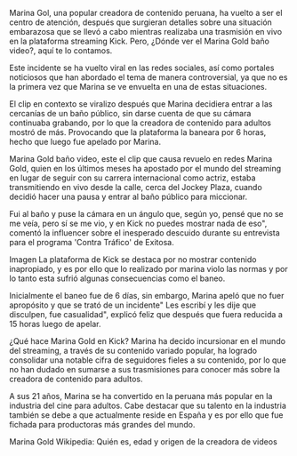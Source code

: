 Marina Gol, una popular creadora de contenido peruana, ha vuelto a ser el centro de atención, después que surgieran detalles sobre una situación embarazosa que se llevó a cabo mientras realizaba una trasmisión en vivo en la plataforma streaming Kick. Pero, ¿Dónde ver el Marina Gold baño video?, aquí te lo contamos.

Este incidente se ha vuelto viral en las redes sociales, así como portales noticiosos que han abordado el tema de manera controversial, ya que no es la primera vez que Marina se ve envuelta en una de estas situaciones.

El clip en contexto se viralizo después que Marina decidiera entrar a las cercanías de un baño público, sin darse cuenta de que su cámara continuaba grabando, por lo que la creadora de contenido para adultos mostró de más. Provocando que la plataforma la baneara por 6 horas, hecho que luego fue apelado por Marina.



Marina Gold baño video, este el clip que causa revuelo en redes
Marina Gold, quien en los últimos meses ha apostado por el mundo del streaming en lugar de seguir con su carrera internacional como actriz, estaba transmitiendo en vivo desde la calle, cerca del Jockey Plaza, cuando decidió hacer una pausa y entrar al baño público para miccionar.

Fui al baño y puse la cámara en un ángulo que, según yo, pensé que no se me veía, pero sí se me vio, y en Kick no puedes mostrar nada de eso", comentó la influencer sobre el inesperado descuido durante su entrevista para el programa 'Contra Tráfico' de Exitosa.

Imagen
La plataforma de Kick se destaca por no mostrar contenido inapropiado, y es por ello que lo realizado por marina violo las normas y por lo tanto esta sufrió algunas consecuencias como el baneo.

Inicialmente el baneo fue de 6 días, sin embargo, Marina apeló que no fuer apropósito y que se trató de un incidente" Les escribí y les dije que disculpen, fue casualidad", explicó feliz que después que fuera reducida a 15 horas luego de apelar.

¿Qué hace Marina Gold en Kick?
Marina ha decido incursionar en el mundo del streaming, a través de su contenido variado popular, ha logrado consolidar una notable cifra de seguidores fieles a su contenido, por lo que no han dudado en sumarse a sus trasmisiones para conocer más sobre la creadora de contenido para adultos.

A sus 21 años, Marina se ha convertido en la peruana más popular en la industria del cine para adultos. Cabe destacar que su talento en la industria también se debe a que actualmente reside en España y es por ello que fue fichada para productoras más grandes del mundo.

Marina Gold Wikipedia: Quién es, edad y origen de la creadora de videos
